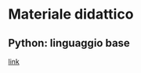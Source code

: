 # Materiale didattico

## Python: linguaggio base
[link](aimagelab.ing.unimo.it/files/ifoa/T3-python_intro.pdf)
